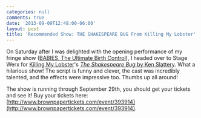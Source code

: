 ```yaml
---
categories: null
comments: true
date: '2013-09-09T12:48:00-06:00'
layout: post
title: 'Recommended Show: THE SHAKESPEARE BUG From Killing My Lobster'
---
```


On Saturday after I was delighted with the opening performance of my fringe show ([BABIES, The Ultimate Birth Control](https://www.facebook.com/events/158170084370589/)), I headed over to Stage Werx for [Killing My Lobster](https://www.facebook.com/killingmylobster)'s [*The Shakespeare Bug* by Ken Slattery](https://www.facebook.com/events/1394821104074102/). What a hilarious show! The script is funny and clever, the cast was incredibly talented, and the effects were impressive too. Thumbs up all around!

The show is running through September 29th, you should get your tickets and see it! Buy your tickets here: [http://www.brownpapertickets.com/event/393914](http://www.brownpapertickets.com/event/393914).